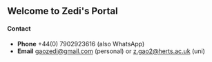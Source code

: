 ## Welcome to Zedi's Portal

#### Contact

- **Phone** +44(0) 7902923616 (also WhatsApp)
- **Email** gaozedi@gmail.com (personal) or z.gao2@herts.ac.uk (uni)

